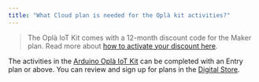 ```yaml
---
title: "What Cloud plan is needed for the Oplà kit activities?"
---
```


> The Oplà IoT Kit comes with a 12-month discount code for the Maker plan. Read more about [how to activate your discount here](https://support.arduino.cc/hc/en-us/articles/360018709079).

The activities in the [Arduino Oplà IoT Kit](https://store.arduino.cc/opla-iot-kit) can be completed with an Entry plan or above. You can review and sign up for plans in the [Digital Store](https://store.arduino.cc/digital/create).
